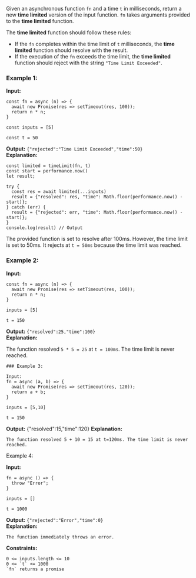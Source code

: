 Given an asynchronous function `fn` and a time `t` in milliseconds, return a new **time limited** version of the input function. `fn` takes arguments provided to the **time limited** function.

The **time limited** function should follow these rules:

- If the `fn` completes within the time limit of `t` milliseconds, the **time limited** function should resolve with the result.
- If the execution of the `fn` exceeds the time limit, the **time limited** function should reject with the string `"Time Limit Exceeded"`.

### Example 1:

**Input:**

```
const fn = async (n) => {
  await new Promise(res => setTimeout(res, 100));
  return n * n;
}

const inputs = [5]

const t = 50
```

**Output:** `{"rejected":"Time Limit Exceeded","time":50}`<br/>
**Explanation:**

```
const limited = timeLimit(fn, t)
const start = performance.now()
let result;

try {
  const res = await limited(...inputs)
  result = {"resolved": res, "time": Math.floor(performance.now() - start)};
} catch (err) {
  result = {"rejected": err, "time": Math.floor(performance.now() - start)};
}
console.log(result) // Output
```

The provided function is set to resolve after 100ms. However, the time limit is set to 50ms. It rejects at `t = 50ms` because the time limit was reached.

### Example 2:

**Input:**

```
const fn = async (n) => {
  await new Promise(res => setTimeout(res, 100));
  return n * n;
}

inputs = [5]

t = 150
```

**Output:** `{"resolved":25,"time":100}`<br/>
**Explanation:**

The function resolved `5 * 5 = 25` at `t = 100ms`. The time limit is never reached.

```
### Example 3:

Input:
fn = async (a, b) => {
  await new Promise(res => setTimeout(res, 120));
  return a + b;
}

inputs = [5,10]

t = 150
```

**Output:** {"resolved":15,"time":120}
**Explanation:**

```
​​​​The function resolved 5 + 10 = 15 at t=120ms. The time limit is never reached.
```

Example 4:

**Input:**

```
fn = async () => {
  throw "Error";
}

inputs = []

t = 1000
```

**Output:** `{"rejected":"Error","time":0}`<br/>
**Explanation:**

```
The function immediately throws an error.
```

**Constraints:**
```
0 <= inputs.length <= 10
0 <= `t` <= 1000
`fn` returns a promise
```